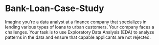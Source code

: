 # Bank-Loan-Case-Study
Imagine you're a data analyst at a finance company that specializes in lending various types of loans to urban customers. Your company faces a challenges. Your task is to use Exploratory Data Analysis (EDA) to analyze patterns in the data and ensure that capable applicants are not rejected.
